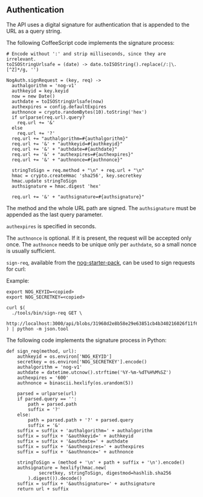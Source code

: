 ## Authentication

The API uses a digital signature for authentication that is appended to the URL
as a query string.

The following CoffeeScript code implements the signature process:

```{.coffee}
# Encode without ':' and strip milliseconds, since they are irrelevant.
toISOStringUrlsafe = (date) -> date.toISOString().replace(/:|\.[^Z]*/g, '')

NogAuth.signRequest = (key, req) ->
  authalgorithm = 'nog-v1'
  authkeyid = key.keyid
  now = new Date()
  authdate = toISOStringUrlsafe(now)
  authexpires = config.defaultExpires
  authnonce = crypto.randomBytes(10).toString('hex')
  if urlparse(req.url).query?
    req.url += '&'
  else
    req.url += '?'
  req.url += "authalgorithm=#{authalgorithm}"
  req.url += '&' + "authkeyid=#{authkeyid}"
  req.url += '&' + "authdate=#{authdate}"
  req.url += '&' + "authexpires=#{authexpires}"
  req.url += '&' + "authnonce=#{authnonce}"

  stringToSign = req.method + "\n" + req.url + "\n"
  hmac = crypto.createHmac 'sha256', key.secretkey
  hmac.update stringToSign
  authsignature = hmac.digest 'hex'

  req.url += '&' + "authsignature=#{authsignature}"
```

The method and the whole URL path are signed.  The `authsignature` must be
appended as the last query parameter.

`authexpires` is specified in seconds.

The `authnonce` is optional.  If it is present, the request will be accepted
only once.  The `authnonce` needs to be unique only per `authdate`, so a small
nonce is usually sufficient.

`sign-req`, available from the
[nog-starter-pack](/nog/packages/files/programs/nog-starter-pack/index!0/content.tar.xz),
can be used to sign requests for curl:

Example:

```{.bash}
export NOG_KEYID=<copied>
export NOG_SECRETKEY=<copied>

curl $(
  ./tools/bin/sign-req GET \
  http://localhost:3000/api/blobs/31968d2e8b58e29e63851cb4b340216026f11f69
) | python -m json.tool
```

The following code implements the signature process in Python:

```{.python}
def sign_req(method, url):
    authkeyid = os.environ['NOG_KEYID']
    secretkey = os.environ['NOG_SECRETKEY'].encode()
    authalgorithm = 'nog-v1'
    authdate = datetime.utcnow().strftime('%Y-%m-%dT%H%M%SZ')
    authexpires = '600'
    authnonce = binascii.hexlify(os.urandom(5))

    parsed = urlparse(url)
    if parsed.query == '':
        path = parsed.path
        suffix = '?'
    else:
        path = parsed.path + '?' + parsed.query
        suffix = '&'
    suffix = suffix + 'authalgorithm=' + authalgorithm
    suffix = suffix + '&authkeyid=' + authkeyid
    suffix = suffix + '&authdate=' + authdate
    suffix = suffix + '&authexpires=' + authexpires
    suffix = suffix + '&authnonce=' + authnonce

    stringToSign = (method + '\n' + path + suffix + '\n').encode()
    authsignature = hexlify(hmac.new(
            secretkey, stringToSign, digestmod=hashlib.sha256
        ).digest()).decode()
    suffix = suffix + '&authsignature=' + authsignature
    return url + suffix
```

